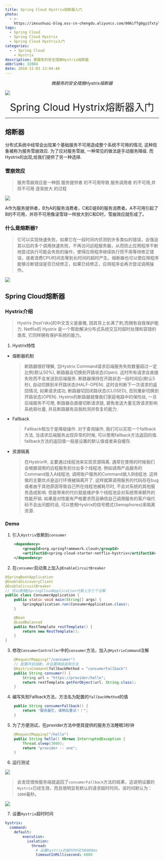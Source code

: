 ```yaml
---
title: Spring Cloud Hystrix熔断器入门
photo:
  - >-
    https://imxushuai-blog.oss-cn-chengdu.aliyuncs.com/006ifTg0gy1fxtylsthm1j30mb08fac1.jpg
tags:
  - Spring Cloud
  - Spring Cloud Hystrix
  - Spring Cloud Hystrix入门
categories:
  - - Spring Cloud
    - Hystrix
description: 微服务的安全措施Hystrix熔断器
abbrlink: 32084
date: 2018-12-03 23:04:48
---
```


<center><i>微服务的安全措施Hystrix熔断器</i></center>

![](https://imxushuai-blog.oss-cn-chengdu.aliyuncs.com/006ifTg0gy1fxtylsthm1j30mb08fac1.jpg)

<!-- more -->

<center><font size="6px">Spring Cloud Hystrix熔断器入门</font></center>


---
## 熔断器

分布式系统中经常会出现某个基础服务不可用造成整个系统不可用的情况, 这种现象被称为服务雪崩效应. 为了应对服务雪崩, 一种常见的做法是手动服务降级. 而Hystrix的出现,给我们提供了另一种选择.

### 雪崩效应
  > 服务雪崩效应是一种因 服务提供者 的不可用导致 服务调用者 的不可用,并将不可用 逐渐放大 的过程

  ![](https://imxushuai-blog.oss-cn-chengdu.aliyuncs.com/006ifTg0gy1fxtyw891u2j30ak0cyaep.jpg)
  
  A作为服务提供者，B为A的服务消费者，C和D是B的服务消费者。A不可用引起了B的不可用，并将不可用像滚雪球一样放大到C和D时，雪崩效应就形成了。
    
### 什么是熔断器?

  > 它可以实现快速失败，如果它在一段时间内侦测到许多类似的错误，会强迫其以后的多个调用快速失败，不再访问远程服务器，从而防止应用程序不断地尝试执行可能会失败的操作，使得应用程序继续执行而不用等待修正错误，或者浪费CPU时间去等到长时间的超时产生。熔断器也可以使应用程序能够诊断错误是否已经修正，如果已经修正，应用程序会再次尝试调用操作。
  
  ![](https://imxushuai-blog.oss-cn-chengdu.aliyuncs.com/006ifTg0gy1fxtyzbf2snj30dv06zwgz.jpg)
  
## Spring Cloud熔断器

### Hystrix介绍

> Hystrix [hɪst'rɪks]的中文含义是豪猪, 因其背上长满了刺,而拥有自我保护能力. Netflix的 Hystrix 是一个帮助解决分布式系统交互时超时处理和容错的类库, 它同样拥有保护系统的能力。

1. Hystrix特性
  - 熔断器机制
    > 断路器很好理解, 当Hystrix Command请求后端服务失败数量超过一定比例(默认50%), 断路器会切换到开路状态(Open). 这时所有请求会直接失败而不会发送到后端服务. 断路器保持在开路状态一段时间后(默认5秒), 自动切换到半开路状态(HALF-OPEN). 这时会判断下一次请求的返回情况, 如果请求成功, 断路器切回闭路状态(CLOSED), 否则重新切换到开路状态(OPEN). Hystrix的断路器就像我们家庭电路中的保险丝, 一旦后端服务不可用, 断路器会直接切断请求链, 避免发送大量无效请求影响系统吞吐量, 并且断路器有自我检测并恢复的能力.

  - Fallback
    > Fallback相当于是降级操作. 对于查询操作, 我们可以实现一个fallback方法, 当请求后端服务出现异常的时候, 可以使用fallback方法返回的值. fallback方法的返回值一般是设置的默认值或者来自缓存.

  - 资源隔离
    > 在Hystrix中, 主要通过线程池来实现资源隔离. 通常在使用的时候我们会根据调用的远程服务划分出多个线程池. 例如调用产品服务的Command放入A线程池, 调用账户服务的Command放入B线程池. 这样做的主要优点是运行环境被隔离开了. 这样就算调用服务的代码存在bug或者由于其他原因导致自己所在线程池被耗尽时, 不会对系统的其他服务造成影响. 但是带来的代价就是维护多个线程池会对系统带来额外的性能开销. 如果是对性能有严格要求而且确信自己调用服务的客户端代码不会出问题的话, 可以使用Hystrix的信号模式(Semaphores)来隔离资源.

### Demo

1. 引入`Hystrix`依赖到`consumer`
```xml
    <dependency>
        <groupId>org.springframework.cloud</groupId>
        <artifactId>spring-cloud-starter-netflix-hystrix</artifactId>
    </dependency>
```

2. 在`consumer`启动类上加入`@EnableCircuitBreaker`
```java
@SpringBootApplication
@EnableDiscoveryClient
@EnableCircuitBreaker
// 可以使用@SpringCloudApplication代替上方三个注解
public class ConsumerApplication {
    public static void main(String[] args) {
        SpringApplication.run(ConsumerApplication.class);
    }

    @Bean
    @LoadBalanced
    public RestTemplate restTemplate() {
        return new RestTemplate();
    }
}
```

3. 修改`ConsumerController`中的`consumer`方法，加入`@HystrixCommand`注解
```java
    @RequestMapping("/consumer")
    // 配置开启熔断，并设置降级调用方法
    @HystrixCommand(fallbackMethod = "consumerFallback")
    public String consumer() {
        String url = "https://provider/hello";
        return restTemplate.getForObject(url, String.class);
    }
```

4. 编写失败Fallback方法，方法名为配置的`fallbackMethod`的值
```java
    public String consumerFallback() {
        return "服务器忙，请稍后重试！！";
    }
```

5. 为了方便测试，在provider方法中使其提供的服务方法睡眠3秒钟
```java
    @RequestMapping("/hello")
    public String hello() throws InterruptedException {
        Thread.sleep(3000);
        return "provider -- one";
    }
```

6. 运行测试

  ![](https://imxushuai-blog.oss-cn-chengdu.aliyuncs.com/006ifTg0gy1fxtznnuth1j30as032dfv.jpg)

  > 会发现很快服务端就返回了`consumerFallback`方法的结果，这说明设置的`Hystrix`已经生效，而且很明显有默认的请求超时时间，该时间默认为：`1000`毫秒。

  ![](https://imxushuai-blog.oss-cn-chengdu.aliyuncs.com/006ifTg0gy1fxtztnweehj310607uwgl.jpg)
  
7. 设置`Hystrix`超时时间
```yml
hystrix:
  command:
  	default:
        execution:
          isolation:
            thread:
              # 设置hystrix的超时时间为6000ms
              timeoutInMillisecond: 6000 
```


